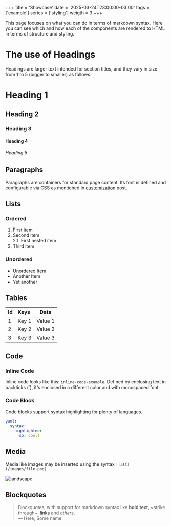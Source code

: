 +++
title = 'Showcase'
date = '2025-03-24T23:00:00-03:00'
tags = ['example']
series = ['styling']
weigth = 3
+++

This page focuses on what you can do in terms of markdown syntax. Here you can see which and how each of the components are rendered to HTML in terms of structure and styling.

# The use of Headings

Headings are larger text intended for section titles, and they vary in size from 1 to 5 (bigger to smaller) as follows:

# Heading 1

## Heading 2

### Heading 3

#### Heading 4

###### Heading 5

## Paragraphs

Paragraphs are containers for standard page content. Its font is defined and configurable via CSS as mentioned in [customization](/features/customization) post.

## Lists

### Ordered

1. First item
2. Second item  
  2.1. First nested item
3. Third item

### Unordered

- Unordered Item
- Another Item
- Yet another

## Tables

| Id | Keys  | Data    |
| :- | :-    | :-:     |
| 1  | Key 1 | Value 1 |
| 2  | Key 2 | Value 2 |
| 3  | Key 3 | Value 3 |

## Code 

### Inline Code

Inline code looks like this: `inline-code-example`. Defined by enclosing text in backticks (`), it's enclosed in a different color and with monospaced font.

### Code Block

Code blocks support syntax highlighting for plenty of languages.

```yaml
yaml:
  syntax:
    highlighted:
      so: cool!
```

## Media

Media like images may be inserted using the syntax `![alt](/images/file.png)`

![landscape](/images/landscape.png)

## Blockquotes

> Blockquotes, with support for markdown syntax like **bold text**, ~strike through~, [links](#) and *others*.  
> — Here, Some name
